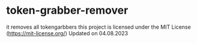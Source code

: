 # token-grabber-remover
it removes all tokengarbbers
this project is licensed under the MIT License (https://mit-license.org/)
Updated on 04.08.2023
